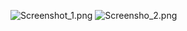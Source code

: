 ![Screenshot_1.png](https://i.ibb.co/nwb5qNv/Screenshot-1.png)
![Screensho_2.png](https://i.ibb.co/Mgvx0fH/Screenshot-2.png)